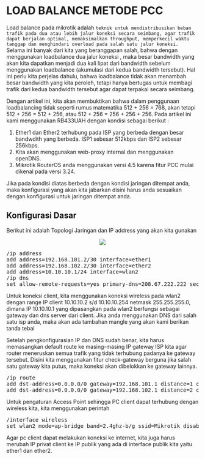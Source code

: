 # LOAD BALANCE METODE PCC
Load balance pada mikrotik adalah ```teknik untuk mendistribusikan beban trafik pada dua atau lebih jalur koneksi secara seimbang, agar trafik dapat berjalan optimal, memaksimalkan throughput, memperkecil waktu tanggap dan menghindari overload pada salah satu jalur koneksi.```
<br>
Selama ini banyak dari kita yang beranggapan salah, bahwa dengan menggunakan loadbalance dua jalur koneksi , maka besar bandwidth yang akan kita dapatkan menjadi dua kali lipat dari bandwidth sebelum menggunakan loadbalance (akumulasi dari kedua bandwidth tersebut). Hal ini perlu kita perjelas dahulu, bahwa loadbalance tidak akan menambah besar bandwidth yang kita peroleh, tetapi hanya bertugas untuk membagi trafik dari kedua bandwidth tersebut agar dapat terpakai secara seimbang.

Dengan artikel ini, kita akan membuktikan bahwa dalam penggunaan loadbalancing tidak seperti rumus matematika 512 + 256 = 768, akan tetapi 512 + 256 = 512 + 256, atau 512 + 256 = 256 + 256 + 256.
Pada artikel ini kami menggunakan RB433UAH dengan kondisi sebagai berikut :
1.    Ether1 dan Ether2 terhubung pada ISP yang berbeda dengan besar bandwdith yang berbeda. ISP1 sebesar 512kbps dan ISP2 sebesar 256kbps.
2.    Kita akan menggunakan web-proxy internal dan menggunakan openDNS.
3.    Mikrotik RouterOS anda menggunakan versi 4.5  karena fitur PCC mulai dikenal pada versi 3.24.

Jika pada kondisi diatas berbeda dengan kondisi jaringan ditempat anda, maka konfigurasi yang akan kita jabarkan disini harus anda sesuaikan dengan konfigurasi untuk jaringan ditempat anda.

## Konfigurasi Dasar

Berikut ini adalah Topologi Jaringan dan IP address yang akan kita gunakan
<center><img src="https://drive.google.com/uc?export=view&id=12sHP2wx86wHIKdJ_IGszkgvZ0bu3oRds"></center>
<pre>/ip address
add address=192.168.101.2/30 interface=ether1
add address=192.168.102.2/30 interface=ether2
add address=10.10.10.1/24 interface=wlan2
/ip dns
set allow-remote-requests=yes primary-dns=208.67.222.222 secondary-dns=208.67.220.220</pre>

Untuk koneksi client, kita menggunakan koneksi wireless pada wlan2 dengan range IP client 10.10.10.2 s/d 10.10.10.254 netmask 255.255.255.0, dimana IP 10.10.10.1 yang dipasangkan pada wlan2 berfungsi sebagai gateway dan dns server dari client. Jika anda menggunakan DNS dari salah satu isp anda, maka akan ada tambahan mangle yang akan kami berikan tanda tebal

Setelah pengkonfigurasian IP dan DNS sudah benar, kita harus memasangkan default route ke masing-masing IP gateway ISP kita agar router meneruskan semua trafik yang tidak terhubung padanya ke gateway tersebut. Disini kita menggunakan fitur check-gateway berguna jika salah satu gateway kita putus, maka koneksi akan dibelokkan ke gateway lainnya.


<pre>/ip route
add dst-address=0.0.0.0/0 gateway=192.168.101.1 distance=1 check-gateway=ping
add dst-address=0.0.0.0/0 gateway=192.168.102.1 distance=2 check-gateway=ping</pre>


Untuk pengaturan Access Point sehingga PC client dapat terhubung dengan wireless kita, kita menggunakan perintah

<pre>/interface wireless
set wlan2 mode=ap-bridge band=2.4ghz-b/g ssid=Mikrotik disabled=no</pre>


Agar pc client dapat melakukan koneksi ke internet, kita juga harus merubah IP privat client ke IP publik yang ada di interface publik kita yaitu ether1 dan ether2.



